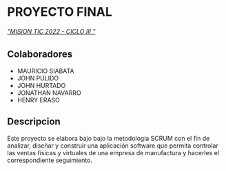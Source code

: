 # PROYECTO FINAL 
######  ["MISION TIC 2022 - CICLO III "](https://www.misiontic2022.gov.co/ "MISION TIC 2022")
## Colaboradores
- MAURICIO SIABATA
- JOHN PULIDO
- JOHN HURTADO
- JONATHAN NAVARRO
- HENRY ERASO


## Descripcion
Este proyecto se elabora bajo bajo la metodologia SCRUM con el fin de analizar, diseñar y construir una aplicación software que permita controlar las ventas físicas y virtuales de una empresa de manufactura y hacerles el correspondiente seguimiento. 

